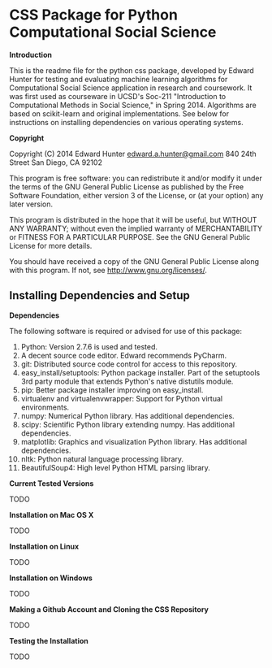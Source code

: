 CSS Package for Python Computational Social Science
===================================================

**Introduction**

This is the readme file for the python css package,
developed by Edward Hunter for testing and evaluating machine
learning algorithms for Computational Social Science application
in research and coursework. It was first used as courseware
in UCSD's Soc-211 "Introduction to Computational
Methods in Social Science," in Spring 2014. Algorithms are based
on scikit-learn and original implementations. See below for
instructions on installing dependencies on various operating systems.

**Copyright**

Copyright (C) 2014 Edward Hunter
edward.a.hunter@gmail.com
840 24th Street
San Diego, CA 92102

This program is free software: you can redistribute it and/or modify
it under the terms of the GNU General Public License as published by
the Free Software Foundation, either version 3 of the License, or
(at your option) any later version.

This program is distributed in the hope that it will be useful,
but WITHOUT ANY WARRANTY; without even the implied warranty of
MERCHANTABILITY or FITNESS FOR A PARTICULAR PURPOSE.  See the
GNU General Public License for more details.

You should have received a copy of the GNU General Public License
along with this program.  If not, see <http://www.gnu.org/licenses/>.

Installing Dependencies and Setup
---------------------------------

**Dependencies**

The following software is required or advised for use of this package:

1. Python: Version 2.7.6 is used and tested.
2. A decent source code editor. Edward recommends PyCharm.
3. git: Distributed source code control for access to this repository.
4. easy_install/setuptools: Python package installer. Part of the
setuptools 3rd party module that extends Python's native distutils module.
5. pip: Better package installer improving on easy_install.
6. virtualenv and virtualenvwrapper: Support for Python virtual environments.
7. numpy: Numerical Python library. Has additional dependencies.
8. scipy: Scientific Python library extending numpy. Has additional
dependencies.
9. matplotlib: Graphics and visualization Python library. Has additional
dependencies.
10. nltk: Python natural language processing library.
11. BeautifulSoup4: High level Python HTML parsing library.

**Current Tested Versions**

TODO

**Installation on Mac OS X**

TODO

**Installation on Linux**

TODO

**Installation on Windows**

TODO

**Making a Github Account and Cloning the CSS Repository**

TODO

**Testing the Installation**

TODO

